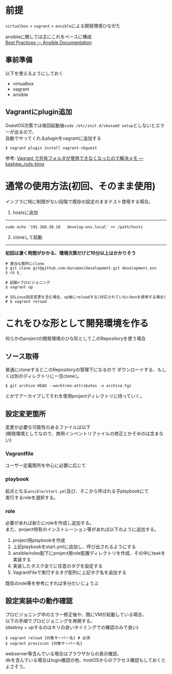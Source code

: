 前提
================================================================================

`virtualbox` + `vagrant` + `ansible`による開発環境ひながた  

ansibleに関しては主にこれをベースに構成  
[Best Practices — Ansible Documentation](http://docs.ansible.com/playbooks_best_practices.html)  


事前準備
--------------------------------------------------------------------------------

以下を使えるようにしておく

- virtualbox
- vagrant
- ansible

Vagrantにplugin追加
--------------------------------------------------------------------------------

GuestOS次第では毎回起動後`sudo /etc/init.d/vboxadd setup`としないとエラーが出るので、  
自動でやってくれるpluginをvagrantに追加する

```
$ vagrant plugin install vagrant-vbguest
```

参考: [Vagrant で共有フォルダが使用できなくなったので解決メモ — kashew_nuts-blog][1]



通常の使用方法(初回、そのまま使用)
================================================================================

インフラに特に制限がない段階で既存の設定のままテスト使用する場合。

1. hostsに追加
--------------------------------------------------------------------------------

```
sudo echo '192.168.30.10   develop-env.local' >> /path/hosts
```

2. cloneして起動
--------------------------------------------------------------------------------

__初回は凄く時間がかかる、環境次第だけど10分以上はかかりそう__

```
# 適当な箇所にclone
$ git clone git@github.com:daruman/development.git development_env
$ cd $_

# 起動+プロビジョニング
$ vagrant up

# SELinux設定変更を含む場合、up後にreloadする(対応されていないboxを使用する場合)
# $ vagrant reload
```


これをひな形として開発環境を作る
================================================================================

何らかのprojectの開発環境のひな形としてこのRepositoryを使う場合


ソース取得
--------------------------------------------------------------------------------

普通にcloneするとこのRepositoryの管理下になるので
ダウンロードする、もしくは別のディレクトリに一旦cloneし
```
$ git archive HEAD --worktree-attributes -o archive.tgz
```
とかでアーカイブしてそれを使用projectディレクトリに持っていく。


設定変更箇所
--------------------------------------------------------------------------------

変更が必要な可能性のあるファイルは以下  
(開発環境としてなので、商用インベントリファイルの修正とかそゆのは含まない)

### Vagrantfile

ユーザー定義箇所を中心に必要に応じて

### playbook

起点となる`ansible/start.yml`及び、そこから呼ばれる子playbookにて  
実行するroleを選択する。

### role

必要があれば新たにroleを作成し追加する。  
また、project特有のインストレーション等があれば以下のように追加する。
1. project用playbookを作成
2. 上記playbookをstart.ymlに追加し、呼び出されるようにする
3. ansible/roles配下にproject用role配置ディレクトリを作成、その中にtaskを実装する
4. 実装したタスク全てに任意のタグを設定する
5. VagrantFileで実行するタグ配列に上記タグ名を追加する

既存のrole等を参考にすれば多分だいじょうぶ

設定実装中の動作確認
--------------------------------------------------------------------------------

プロビジョニング中のエラー修正後や、既にVMが起動している場合、  
以下の手順でプロビジョニングを再開する。  
(destroy + upするのはキリの良いタイミングでの確認のみで良い)
```
$ vagrant reload {対象サーバー名} # 必須
$ vagrant provision {対象サーバー名}
```

webserver等含んでいる場合はブラウザからの表示確認、  
dbを含んでいる場合はlogin確認の他、hostOSからのアクセス確認もしておくとよさそう。




[1]: http://kashewnuts.bitbucket.org/2013/08/25/vagrantvbguest.html

